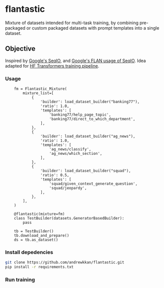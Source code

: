 # flantastic
Mixture of datasets intended for multi-task training, by combining pre-packaged or custom packaged datasets with prompt templates into a single dataset.

## Objective

Inspired by [Google's SeqIO](https://github.com/google/seqio), and [Google's FLAN usage of SeqIO](https://github.com/google-research/FLAN/tree/main/flan/v2).
Idea adapted for [HF Transformers training pipeline](https://github.com/huggingface/transformers/tree/main/src/transformers).

### Usage

```
    fm = Flantastic_Mixture(
        mixture_list=[
            {
                'builder': load_dataset_builder("banking77"),
                'ratio': 1.0,
                'templates': [
                    'banking77/help_page_topic',
                    'banking77/direct_to_which_department',
                ],
            },
            {
                'builder': load_dataset_builder("ag_news"),
                'ratio': 1.0,
                'templates': [
                    'ag_news/classify',
                    'ag_news/which_section',
                ],
            },
            {
                'builder': load_dataset_builder("squad"),
                'ratio': 0.5,
                'templates': [
                    'squad/given_context_generate_question',
                    'squad/jeopardy',
                ],
            },
        ],
    )

    @flantastic(mixture=fm)
    class TestBuilder(datasets.GeneratorBasedBuilder):
        pass

    tb = TestBuilder()
    tb.download_and_prepare()
    ds = tb.as_dataset()
```

### Install depedencies
```bash
git clone https://github.com/andrewkkan/flantastic.git
pip install -r requirements.txt
```
### Run training
```python TBD
```



